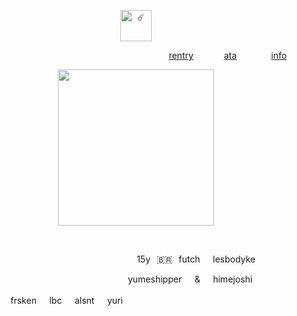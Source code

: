 <p align="center">
  <img width="50" src="https://komarev.com/ghpvc/?username=retrobive&label=☄️" alt="☄️">
</p>

⠀⠀⠀⠀⠀⠀⠀⠀ ⠀⠀⠀ ⠀⠀⠀ ⠀⠀⠀ ⠀⠀⠀ ⠀⠀⠀ ⠀⠀⠀  ⠀[rentry](https://rentry.co/2ndyear)⠀⠀ ⠀⠀ [ata](https://retrobive.atabook.org/)⠀⠀⠀⠀⠀ [info](https://rentry.co/retrosstuff)
<p align="center">
  <img width="250" height="250"
    src="https://github.com/user-attachments/assets/b8fd5cd9-706a-49ff-bb66-6448cc58a1af">
</p>
⠀⠀⠀ ⠀⠀⠀ 

⠀⠀⠀ ⠀⠀⠀⠀⠀⠀ ⠀⠀⠀ ⠀⠀⠀ ⠀⠀⠀ ⠀⠀⠀ ⠀ 15y⠀🇧🇷⠀futch⠀⠀lesbodyke

⠀⠀ ⠀⠀⠀⠀⠀⠀ ⠀⠀⠀ ⠀⠀⠀ ⠀⠀⠀ ⠀ ⠀⠀⠀yumeshipper⠀⠀&⠀⠀himejoshi
⠀⠀⠀ ⠀⠀⠀ ⠀⠀⠀ ⠀⠀⠀ ⠀⠀⠀⠀ ⠀⠀⠀ ⠀⠀⠀ ⠀⠀⠀ ⠀⠀⠀ ⠀⠀⠀⠀⠀⠀ ⠀⠀⠀ ⠀⠀⠀ ⠀⠀⠀ ⠀ ⠀⠀⠀⠀⠀frsken⠀⠀lbc⠀⠀alsnt⠀⠀yuri
⠀⠀⠀ ⠀⠀⠀ ⠀⠀⠀ 
